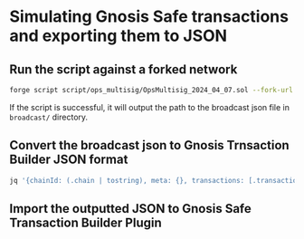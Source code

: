 # Simulating Gnosis Safe transactions and exporting them to JSON

## Run the script against a forked network

```bash
forge script script/ops_multisig/OpsMultisig_2024_04_07.sol --fork-url $MAINNET_RPC_URL -vvvv
```

If the script is successful, it will output the path to the broadcast json file in `broadcast/` directory.

## Convert the broadcast json to Gnosis Trnsaction Builder JSON format

```bash
jq '{chainId: (.chain | tostring), meta: {}, transactions: [.transactions[] | {to: .transaction.to, value: (try (.transaction.value | tonumber | tostring) catch "0"), data: .transaction.data}]}' broadcast/OpsMultisig_2024_04_07.sol/1/dry-run/run-latest.json > script/ops_multisig/OpsMultisig_2024_04_07.json
```

## Import the outputted JSON to Gnosis Safe Transaction Builder Plugin
